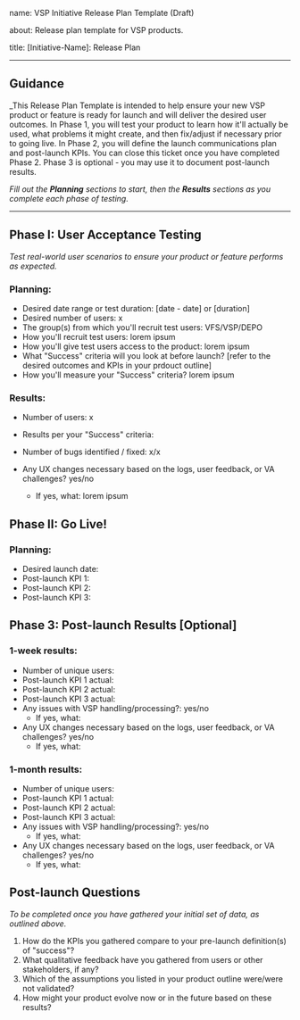 name: VSP Initiative Release Plan Template (Draft)

about: Release plan template for VSP products.

title: [Initiative-Name]: Release Plan

---

## Guidance

_This Release Plan Template is intended to help ensure your new VSP product or feature is ready for launch and will deliver the desired user outcomes. In Phase 1, you will test your product to learn how it'll actually be used, what problems it might create, and then fix/adjust if necessary prior to going live. In Phase 2, you will define the launch communications plan and post-launch KPIs. You can close this ticket once you have completed Phase 2. Phase 3 is optional - you may use it to document post-launch results. 

_Fill out the **Planning** sections to start, then the **Results** sections as you complete each phase of testing._

---

## Phase I: User Acceptance Testing
*Test real-world user scenarios to ensure your product or feature performs as expected.*

### Planning:

- Desired date range or test duration: [date - date] or [duration] 
- Desired number of users: x
- The group(s) from which you'll recruit test users: VFS/VSP/DEPO
- How you'll recruit test users: lorem ipsum
- How you'll give test users access to the product: lorem ipsum
- What "Success" criteria will you look at before launch? [refer to the desired outcomes and KPIs in your prdouct outline]
- How you'll measure your "Success" criteria? lorem ipsum

### Results:

- Number of users: x 	

- Results per your "Success" criteria:

- Number of bugs identified / fixed: x/x

- Any UX changes necessary based on the logs, user feedback, or VA challenges? yes/no

  - If yes, what: lorem ipsum  

## Phase II: Go Live!

### Planning:

- Desired launch date: 
- Post-launch KPI 1:
- Post-launch KPI 2:
- Post-launch KPI 3: 

## Phase 3: Post-launch Results [Optional]

### 1-week results:

- Number of unique users: 
- Post-launch KPI 1 actual: 
- Post-launch KPI 2 actual: 
- Post-launch KPI 3 actual:
- Any issues with VSP handling/processing?: yes/no
  - If yes, what:
- Any UX changes necessary based on the logs, user feedback, or VA challenges? yes/no
  - If yes, what: 

### 1-month results:

- Number of unique users: 
- Post-launch KPI 1 actual: 
- Post-launch KPI 2 actual: 
- Post-launch KPI 3 actual: 
- Any issues with VSP handling/processing?: yes/no
  - If yes, what:
- Any UX changes necessary based on the logs, user feedback, or VA challenges? yes/no
  - If yes, what: 

## Post-launch Questions

*To be completed once you have gathered your initial set of data, as outlined above.*

1. How do the KPIs you gathered compare to your pre-launch definition(s) of "success"?
2. What qualitative feedback have you gathered from users or other stakeholders, if any?
3. Which of the assumptions you listed in your product outline were/were not validated?
4. How might your product evolve now or in the future based on these results?
